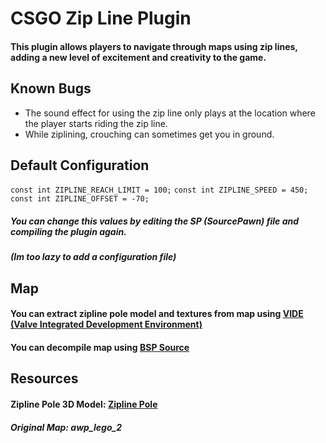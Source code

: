 
# CSGO Zip Line Plugin
#### This plugin allows players to navigate through maps using zip lines, adding a new level of excitement and creativity to the game.


## Known Bugs
- The sound effect for using the zip line only plays at the location where the player starts riding the zip line.
- While ziplining, crouching can sometimes get you in ground.


## Default Configuration

`const int ZIPLINE_REACH_LIMIT = 100;`
`const int ZIPLINE_SPEED = 450;`
`const int ZIPLINE_OFFSET = -70;`

##### You can change this values by editing the SP (SourcePawn) file and compiling the plugin again.
##### (Im too lazy to add a configuration file)

## Map
#### You can extract zipline pole model and textures from map using [VIDE (Valve Integrated Development Environment)](https://developer.valvesoftware.com/wiki/VIDE)
#### You can decompile map using [BSP Source](https://developer.valvesoftware.com/wiki/BSPSource)

## Resources
#### Zipline Pole 3D Model: [Zipline Pole](https://sketchfab.com/3d-models/fortnite-zipline-pole-db8eb25739ec4207b51661b2be5273b6)
##### Original Map: awp_lego_2
